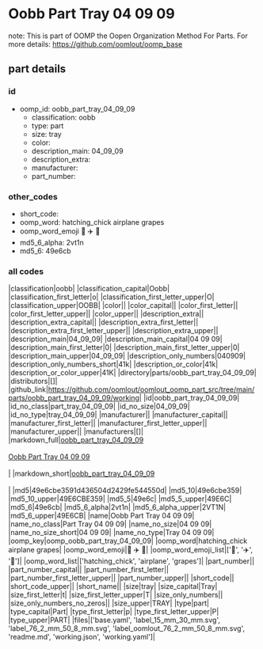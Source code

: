 # Oobb Part Tray 04 09 09  

note: This is part of OOMP the Oopen Organization Method For Parts. For more details: https://github.com/oomlout/oomp_base

##  part details





### id
* oomp_id: oobb_part_tray_04_09_09
  * classification: oobb
  * type: part
  * size: tray
  * color: 
  * description_main: 04_09_09
  * description_extra: 
  * manufacturer: 
  * part_number: 

### other_codes
* short_code: 
* oomp_word: hatching_chick airplane grapes
* oomp_word_emoji :hatching_chick: :airplane: :grapes:
* md5_6_alpha: 2vt1n
* md5_6: 49e6cb

### all codes 
|classification|oobb|
|classification_capital|Oobb|
|classification_first_letter|o|
|classification_first_letter_upper|O|
|classification_upper|OOBB|
|color||
|color_capital||
|color_first_letter||
|color_first_letter_upper||
|color_upper||
|description_extra||
|description_extra_capital||
|description_extra_first_letter||
|description_extra_first_letter_upper||
|description_extra_upper||
|description_main|04_09_09|
|description_main_capital|04 09 09|
|description_main_first_letter|0|
|description_main_first_letter_upper|0|
|description_main_upper|04_09_09|
|description_only_numbers|040909|
|description_only_numbers_short|41k|
|description_or_color|41k|
|description_or_color_upper|41K|
|directory|parts/oobb_part_tray_04_09_09|
|distributors|[]|
|github_link|https://github.com/oomlout/oomlout_oomp_part_src/tree/main/parts/oobb_part_tray_04_09_09/working|
|id|oobb_part_tray_04_09_09|
|id_no_class|part_tray_04_09_09|
|id_no_size|04_09_09|
|id_no_type|tray_04_09_09|
|manufacturer||
|manufacturer_capital||
|manufacturer_first_letter||
|manufacturer_first_letter_upper||
|manufacturer_upper||
|manufacturers|[]|
|markdown_full|[oobb_part_tray_04_09_09](https://github.com/oomlout/oomlout_oomp_part_src/tree/main/parts/oobb_part_tray_04_09_09/working)<br>[](https://github.com/oomlout/oomlout_oomp_part_src/tree/main/parts/oobb_part_tray_04_09_09/working)<br>[Oobb Part Tray 04 09 09](https://github.com/oomlout/oomlout_oomp_part_src/tree/main/parts/oobb_part_tray_04_09_09/working)<br><br>|
|markdown_short|[oobb_part_tray_04_09_09](https://github.com/oomlout/oomlout_oomp_part_src/tree/main/parts/oobb_part_tray_04_09_09/working)<br><br>|
|md5|49e6cbe3591d436504d2429fe544550d|
|md5_10|49e6cbe359|
|md5_10_upper|49E6CBE359|
|md5_5|49e6c|
|md5_5_upper|49E6C|
|md5_6|49e6cb|
|md5_6_alpha|2vt1n|
|md5_6_alpha_upper|2VT1N|
|md5_6_upper|49E6CB|
|name|Oobb Part Tray 04 09 09|
|name_no_class|Part Tray 04 09 09|
|name_no_size|04 09 09|
|name_no_size_short|04 09 09|
|name_no_type|Tray 04 09 09|
|oomp_key|oomp_oobb_part_tray_04_09_09|
|oomp_word|hatching_chick airplane grapes|
|oomp_word_emoji|:hatching_chick: :airplane: :grapes:|
|oomp_word_emoji_list|[':hatching_chick:', ':airplane:', ':grapes:']|
|oomp_word_list|['hatching_chick', 'airplane', 'grapes']|
|part_number||
|part_number_capital||
|part_number_first_letter||
|part_number_first_letter_upper||
|part_number_upper||
|short_code||
|short_code_upper||
|short_name||
|size|tray|
|size_capital|Tray|
|size_first_letter|t|
|size_first_letter_upper|T|
|size_only_numbers||
|size_only_numbers_no_zeros||
|size_upper|TRAY|
|type|part|
|type_capital|Part|
|type_first_letter|p|
|type_first_letter_upper|P|
|type_upper|PART|
|files|['base.yaml', 'label_15_mm_30_mm.svg', 'label_76_2_mm_50_8_mm.svg', 'label_oomlout_76_2_mm_50_8_mm.svg', 'readme.md', 'working.json', 'working.yaml']|
